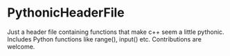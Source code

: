 # PythonicHeaderFile
Just a header file containing functions that make c++ seem a little pythonic. Includes Python functions like range(), input() etc. Contributions are welcome.
